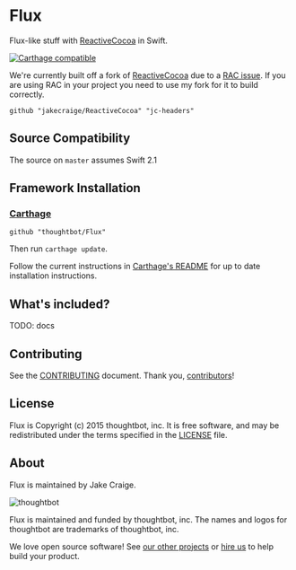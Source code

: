 # Flux

Flux-like stuff with [ReactiveCocoa] in Swift.

[![Carthage compatible](https://img.shields.io/badge/Carthage-compatible-4BC51D.svg?style=flat)](https://github.com/Carthage/Carthage)

We're currently built off a fork of [ReactiveCocoa] due to a [RAC issue]. If you
are using RAC in your project you need to use my fork for it to build correctly.

```
github "jakecraige/ReactiveCocoa" "jc-headers"
```

[RAC issue]: https://github.com/ReactiveCocoa/ReactiveCocoa/issues/2495
[ReactiveCocoa]: https://github.com/ReactiveCocoa/ReactiveCocoa

## Source Compatibility ##

The source on `master` assumes Swift 2.1

## Framework Installation ##

### [Carthage] ###

[Carthage]: https://github.com/Carthage/Carthage

```
github "thoughtbot/Flux"
```

Then run `carthage update`.

Follow the current instructions in [Carthage's README][carthage-installation]
for up to date installation instructions.

[carthage-installation]: https://github.com/Carthage/Carthage#adding-frameworks-to-an-application

## What's included?

TODO: docs

## Contributing

See the [CONTRIBUTING] document.
Thank you, [contributors]!

  [CONTRIBUTING]: CONTRIBUTING.md
  [contributors]: https://github.com/thoughtbot/Flux/graphs/contributors

## License

Flux is Copyright (c) 2015 thoughtbot, inc.
It is free software, and may be redistributed
under the terms specified in the [LICENSE] file.

  [LICENSE]: /LICENSE

## About

Flux is maintained by Jake Craige.

![thoughtbot](https://thoughtbot.com/logo.png)

Flux is maintained and funded by thoughtbot, inc.
The names and logos for thoughtbot are trademarks of thoughtbot, inc.

We love open source software!
See [our other projects][community]
or [hire us][hire] to help build your product.

  [community]: https://thoughtbot.com/community?utm_source=github
  [hire]: https://thoughtbot.com/hire-us?utm_source=github
